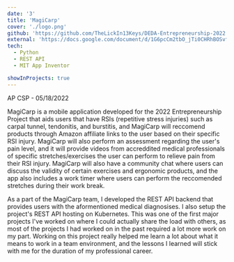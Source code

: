 ```yaml
---
date: '3'
title: 'MagiCarp'
cover: './logo.png'
github: 'https://github.com/TheLickIn13Keys/DEDA-Entrepreneurship-2022'
external: 'https://docs.google.com/document/d/1G6pcCm2tbO_jTi0CHRhBOSvfbjqrbCkygR4ZS2UQBjc/edit?usp=sharing'
tech:
  - Python
  - REST API
  - MIT App Inventor

showInProjects: true
---
```


AP CSP - 05/18/2022

MagiCarp is a mobile application developed for the 2022 Entrepreneurship Project that aids users that have RSIs (repetitive stress injuries) such as carpal tunnel, tendonitis, and burstitis, and MagiCarp will reccomend products through Amazon affiliate links to the user based on their specific RSI injury. MagiCarp will also perform an assessment regarding the user's pain level, and it will provide videos from accreddited medical professionals of specific stretches/exercises the user can perform to relieve pain from their RSI injury. MagiCarp will also have a community chat where users can discuss the validity of certain exercises and ergonomic products, and the app also includes a work timer where users can perform the reccomended stretches during their work break.

As a part of the MagiCarp team, I developed the REST API backend that provides users with the aformentioned medical diagnosises. I also setup the project's REST API hosting on Kubernetes. This was one of the first major projects I've worked on where I could actually share the load with others, as most of the projects I had worked on in the past required a lot more work on my part. Working on this project really helped me learn a lot about what it means to work in a team environment, and the lessons I learned will stick with me for the duration of my professional career.
